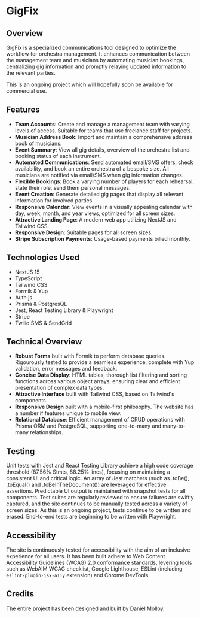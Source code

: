 # GigFix

## Overview

GigFix is a specialized communications tool designed to optimize the workflow for orchestra management. It enhances communication between the management team and musicians by automating musician bookings, centralizing gig information and promptly relaying updated information to the relevant parties.

This is an ongoing project which will hopefully soon be available for commercial use.

## Features

- **Team Accounts**: Create and manage a management team with varying levels of access. Suitable for teams that use freelance staff for projects.
- **Musician Address Book**: Import and maintain a comprehensive address book of musicians.
- **Event Summary**: View all gig details, overview of the orchestra list and booking status of each instrument.
- **Automated Communications**: Send automated email/SMS offers, check availability, and book an entire orchestra of a bespoke size. All musicians are notified via email/SMS when gig information changes.
- **Flexible Bookings**: Book a varying number of players for each rehearsal, state their role, send them personal messages.
- **Event Creation**: Generate detailed gig pages that display all relevant information for involved parties.
- **Responsive Calendar**: View events in a visually appealing calendar with day, week, month, and year views, optimized for all screen sizes.
- **Attractive Landing Page**: A modern web app utilizing NextJS and Tailwind CSS.
- **Responsive Design**: Suitable pages for all screen sizes.
- **Stripe Subscription Payments**: Usage-based payments billed monthly.

## Technologies Used

- NextJS 15
- TypeScript
- Tailwind CSS
- Formik & Yup
- Auth.js
- Prisma & PostgresQL
- Jest, React Testing Library & Playwright
- Stripe
- Twilio SMS & SendGrid

## Technical Overview

- **Robust Forms** built with Formik to perform database queries. Rigourously tested to provide a seamless experience, complete with Yup validation, error messages and feedback.
- **Concise Data Display**: HTML tables, thorough list filtering and sorting functions across various object arrays, ensuring clear and efficient presentation of complex data types.
- **Attractive Interface** built with Tailwind CSS, based on Tailwind's components.
- **Responsive Design** built with a mobile-first philosophy. The website has a number if features unique to mobile view.
- **Relational Database**: Efficient management of CRUD operations with Prisma ORM and PostgreSQL, supporting one-to-many and many-to-many relationships.

## Testing

Unit tests with Jest and React Testing Library achieve a high code coverage threshold (87.56% Stmts, 88.25% lines), focusing on maintaining a consistent UI and critical logic. An array of Jest matchers (such as .toBe(), .toEqual() and .toBeInTheDocument()) are leveraged for effective assertions. Predictable UI output is maintained with snapshot tests for all components. Test suites are regularly reviewed to ensure failures are swiftly captured, and the site continues to be manually tested across a variety of screen sizes.
As this is an ongoing project, tests continue to be written and erased. End-to-end tests are beginning to be written with Playwright.

## Accessibility

The site is continuously tested for accessibility with the aim of an inclusive experience for all users. It has been built adhere to Web Content Accessibility Guidelines (WCAG) 2.0 conformance standards, levering tools such as WebAIM WCAG checklist, Google Lighthouse, ESLint (including `eslint-plugin-jsx-a11y` extension) and Chrome DevTools.

## Credits

The entire project has been designed and built by Daniel Molloy.
